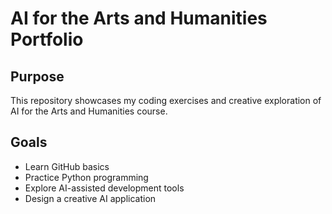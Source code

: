 # AI for the Arts and Humanities Portfolio

## Purpose
This repository showcases my coding exercises and creative exploration of AI for the Arts and Humanities course.

## Goals
- Learn GitHub basics
- Practice Python programming
- Explore AI-assisted development tools
- Design a creative AI application
